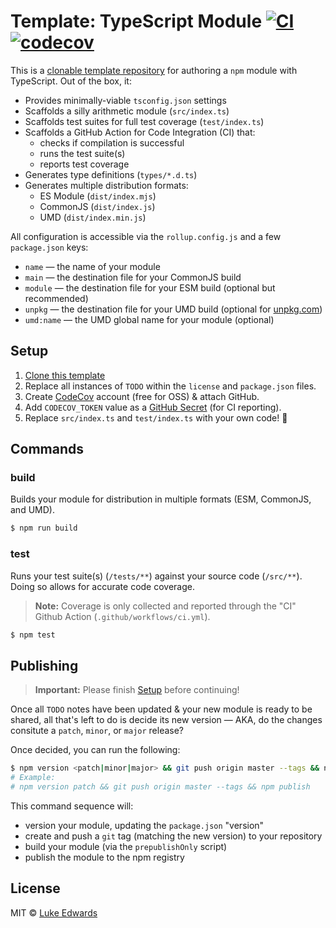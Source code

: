 # Template: TypeScript Module [![CI](https://github.com/lukeed/typescript-module/workflows/CI/badge.svg)](https://github.com/lukeed/typescript-module/actions) [![codecov](https://badgen.now.sh/codecov/c/github/lukeed/typescript-module)](https://codecov.io/gh/lukeed/typescript-module)

This is a [clonable template repository](https://docs.github.com/en/github/creating-cloning-and-archiving-repositories/creating-a-repository-from-a-template) for authoring a `npm` module with TypeScript. Out of the box, it:

* Provides minimally-viable `tsconfig.json` settings
* Scaffolds a silly arithmetic module (`src/index.ts`)
* Scaffolds test suites for full test coverage (`test/index.ts`)
* Scaffolds a GitHub Action for Code Integration (CI) that:
  * checks if compilation is successful
  * runs the test suite(s)
  * reports test coverage
* Generates type definitions (`types/*.d.ts`)
* Generates multiple distribution formats:
  * ES Module (`dist/index.mjs`)
  * CommonJS (`dist/index.js`)
  * UMD (`dist/index.min.js`)

All configuration is accessible via the `rollup.config.js` and a few `package.json` keys:

* `name` &mdash; the name of your module
* `main` &mdash; the destination file for your CommonJS build
* `module` &mdash; the destination file for your ESM build (optional but recommended)
* `unpkg` &mdash; the destination file for your UMD build (optional for [unpkg.com](https://unpkg.com/))
* `umd:name` &mdash; the UMD global name for your module (optional)

## Setup

1. [Clone this template](https://docs.github.com/en/github/creating-cloning-and-archiving-repositories/creating-a-repository-from-a-template)
2. Replace all instances of `TODO` within the `license` and `package.json` files.
3. Create [CodeCov](https://codecov.io) account (free for OSS) & attach GitHub.
4. Add `CODECOV_TOKEN` value as a [GitHub Secret](https://docs.github.com/en/actions/configuring-and-managing-workflows/creating-and-storing-encrypted-secrets#creating-encrypted-secrets-for-a-repository) (for CI reporting).
5. Replace `src/index.ts` and `test/index.ts` with your own code! 🎉

## Commands

### build

Builds your module for distribution in multiple formats (ESM, CommonJS, and UMD).

```sh
$ npm run build
```

### test

Runs your test suite(s) (`/tests/**`) against your source code (`/src/**`).<br>Doing so allows for accurate code coverage.

> **Note:** Coverage is only collected and reported through the "CI" Github Action (`.github/workflows/ci.yml`).

```sh
$ npm test
```

## Publishing

> **Important:** Please finish [Setup](#setup) before continuing!

Once all `TODO` notes have been updated & your new module is ready to be shared, all that's left to do is decide its new version &mdash; AKA, do the changes consitute a `patch`, `minor`, or `major` release?

Once decided, you can run the following:

```sh
$ npm version <patch|minor|major> && git push origin master --tags && npm publish
# Example:
# npm version patch && git push origin master --tags && npm publish
```

This command sequence will:
* version your module, updating the `package.json` "version"
* create and push a `git` tag (matching the new version) to your repository
* build your module (via the `prepublishOnly` script)
* publish the module to the npm registry

## License

MIT © [Luke Edwards](https://lukeed.com)
